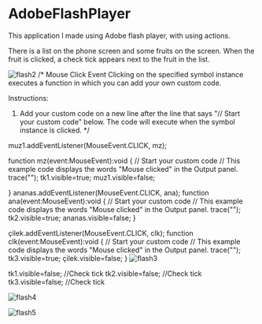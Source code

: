# AdobeFlashPlayer
This application I made using Adobe flash player, with using actions.

There is a list on the phone screen and some fruits on the screen. When the fruit is clicked, a check tick appears next to the fruit in the list.

![flash2](https://user-images.githubusercontent.com/72500382/99132048-fa4e1a00-2625-11eb-997c-8a6c8233b0f3.png)
/* Mouse Click Event
Clicking on the specified symbol instance executes a function in which you can add your own custom code.

Instructions:
1. Add your custom code on a new line after the line that says "// Start your custom code" below.
The code will execute when the symbol instance is clicked.
*/

muz1.addEventListener(MouseEvent.CLICK, mz);

function mz(event:MouseEvent):void
{
	// Start your custom code
	// This example code displays the words "Mouse clicked" in the Output panel.
	trace("");
	tk1.visible=true;
	muz1.visible=false;
	
}
ananas.addEventListener(MouseEvent.CLICK, ana);
function ana(event:MouseEvent):void
{
	// Start your custom code
	// This example code displays the words "Mouse clicked" in the Output panel.
	trace("");
	tk2.visible=true;
	ananas.visible=false;
}

çilek.addEventListener(MouseEvent.CLICK, clk);
function clk(event:MouseEvent):void
{
	// Start your custom code
	// This example code displays the words "Mouse clicked" in the Output panel.
	trace("");
	tk3.visible=true;
	çilek.visible=false;
}
![flash3](https://user-images.githubusercontent.com/72500382/99132053-ff12ce00-2625-11eb-9150-8079cee8d9b6.png)

tk1.visible=false; //Check tick
tk2.visible=false; //Check tick
tk3.visible=false; //Check tick

![flash4](https://user-images.githubusercontent.com/72500382/99132061-033eeb80-2626-11eb-97d7-263e615dc9a5.png)

![flash5](https://user-images.githubusercontent.com/72500382/99132067-076b0900-2626-11eb-9c7e-e4a6700ad497.png)

